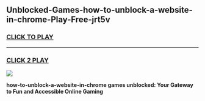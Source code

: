 
## Unblocked-Games-how-to-unblock-a-website-in-chrome-Play-Free-jrt5v
<h3>
<a href="https://premium76.site?title=how-to-unblock-a-website-in-chrome&ref=21A">CLICK TO PLAY</a></h3>
<hr>

<h3>
<a href="https://premium76.site?title=how-to-unblock-a-website-in-chrome&ref=21A">CLICK 2 PLAY</a>
  
</h3>

<a href="https://premium76.site?title=how-to-unblock-a-website-in-chrome&ref=21A"><img src="https://clearcache.store/games.png"></a>


**how-to-unblock-a-website-in-chrome games unblocked: Your Gateway to Fun and Accessible Online Gaming**
